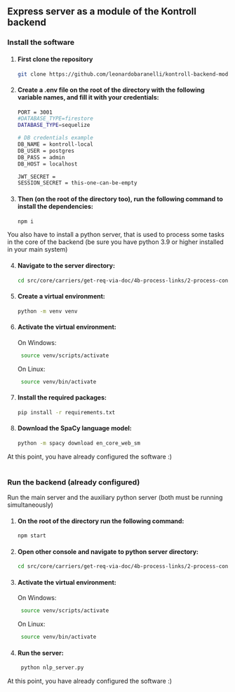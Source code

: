 ## Express server as a module of the Kontroll backend

### Install the software

1. #### First clone the repository

   ```bash
   git clone https://github.com/leonardobaranelli/kontroll-backend-module/
   ```

2. #### Create a .env file on the root of the directory with the following variable names, and fill it with your credentials:

   ```bash
   PORT = 3001
   #DATABASE_TYPE=firestore
   DATABASE_TYPE=sequelize

   # DB credentials example
   DB_NAME = kontroll-local
   DB_USER = postgres
   DB_PASS = admin
   DB_HOST = localhost

   JWT_SECRET =
   SESSION_SECRET = this-one-can-be-empty
   ```

3. #### Then (on the root of the directory too), run the following command to install the dependencies:

   ```bash
   npm i
   ```

You also have to install a python server, that is used to process some tasks in the core of the backend
(be sure you have python 3.9 or higher installed in your main system)

4. #### Navigate to the server directory:

   ```bash
   cd src/core/carriers/get-req-via-doc/4b-process-links/2-process-content/spacy
   ```

5. #### Create a virtual environment:

   ```bash
   python -m venv venv
   ```

6. #### Activate the virtual environment:

   On Windows:

   ```bash
    source venv/scripts/activate
   ```

   On Linux:

   ```bash
    source venv/bin/activate
   ```

7. #### Install the required packages:

   ```bash
   pip install -r requirements.txt
   ```

8. #### Download the SpaCy language model:

   ```bash
   python -m spacy download en_core_web_sm
   ```

At this point, you have already configured the software :)
<br><br>

### Run the backend (already configured)

Run the main server and the auxiliary python server (both must be running simultaneously)

1. #### On the root of the directory run the following command:

   ```bash
   npm start
   ```

2. #### Open other console and navigate to python server directory:

   ```bash
   cd src/core/carriers/get-req-via-doc/4b-process-links/2-process-content/spacy
   ```

3. #### Activate the virtual environment:

   On Windows:

   ```bash
    source venv/scripts/activate
   ```

   On Linux:

   ```bash
    source venv/bin/activate
   ```

4. #### Run the server:

   ```bash
    python nlp_server.py
   ```

At this point, you have already configured the software :)
